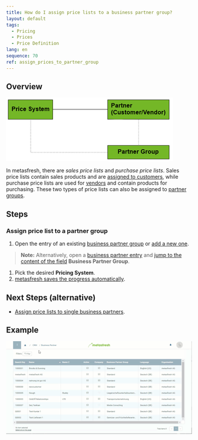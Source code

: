 ```yaml
---
title: How do I assign price lists to a business partner group?
layout: default
tags:
  - Pricing
  - Prices
  - Price Definition
lang: en
sequence: 70
ref: assign_prices_to_partner_group
---
```


## Overview
<kbd><img src="assets/price system_assign prices to partner.png" alt="Fig.: Pricing System, Partners and Partner Groups"></kbd>

In metasfresh, there are *sales price lists* and *purchase price lists*. Sales price lists contain sales products and are [assigned to customers](Assign_prices_to_partner#sales-price-list), while purchase price lists are used for [vendors](Assign_prices_to_partner#purchase-price-list) and contain products for purchasing. These two types of price lists can also be assigned to [partner groups](New_Business_Partner_Group).

## Steps

### Assign price list to a partner group
1. Open the entry of an existing [business partner group](Menu) or [add a new one](New_Business_Partner_Group).
 >**Note:** Alternatively, open a [business partner entry](New_Business_Partner) and [jump to the content of the field](Jumpto) **Business Partner Group**.

1. Pick the desired **Pricing System**.
1. [metasfresh saves the progress automatically](Saveindicator).

## Next Steps (alternative)
- [Assign price lists to single business partners](Assign_prices_to_partner_group).

## Example
<kbd><img src="assets/Assign_Prices_to_Partner_Group.gif" alt="Fig.: How to assign price lists to a business partner group"></kbd>
